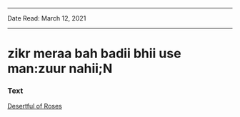 ***
Date Read: March 12, 2021
***

# zikr meraa bah badii bhii use man:zuur nahii;N

### Text
[Desertful of Roses](http://www.columbia.edu/itc/mealac/pritchett/00ghalib/100/index_100.html)

